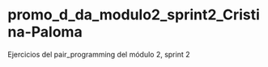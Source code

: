 # promo_d_da_modulo2_sprint2_Cristina-Paloma
Ejercicios del pair_programming del módulo 2, sprint 2
